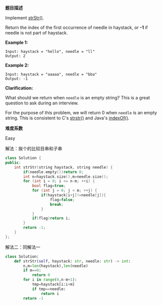 **题目描述**   

Implement [strStr()](http://www.cplusplus.com/reference/cstring/strstr/).

Return the index of the first occurrence of needle in haystack, or **-1** if needle is not part of haystack.

**Example 1:**

```
Input: haystack = "hello", needle = "ll"
Output: 2
```

**Example 2:**

```
Input: haystack = "aaaaa", needle = "bba"
Output: -1
```

**Clarification:**

What should we return when `needle` is an empty string? This is a great question to ask during an interview.

For the purpose of this problem, we will return 0 when `needle` is an empty string. This is consistent to C's [strstr()](http://www.cplusplus.com/reference/cstring/strstr/) and Java's [indexOf()](https://docs.oracle.com/javase/7/docs/api/java/lang/String.html#indexOf(java.lang.String)).

**难度系数**    

Easy

解法：挨个的比较目串和子串

```c++
class Solution {
public:
    int strStr(string haystack, string needle) {
        if(needle.empty())return 0;
        int n=haystack.size(),m=needle.size();
        for (int i = 0; i <= n-m; ++i) {
            bool flag=true;
            for (int j = 0; j < m; ++j) {
                if(haystack[i+j]!=needle[j]){
                    flag=false;
                    break;
                }
            }
            if(flag)return i;
        }
        return -1;
    }
};
```

解法二：同解法一

```python
class Solution:
    def strStr(self, haystack: str, needle: str) -> int:
        n,m=len(haystack),len(needle)
        if m==0:
            return 0
        for i in range(0,n-m+1):
            tmp=haystack[i:i+m]
            if tmp==needle:
                return i
        return -1
```

